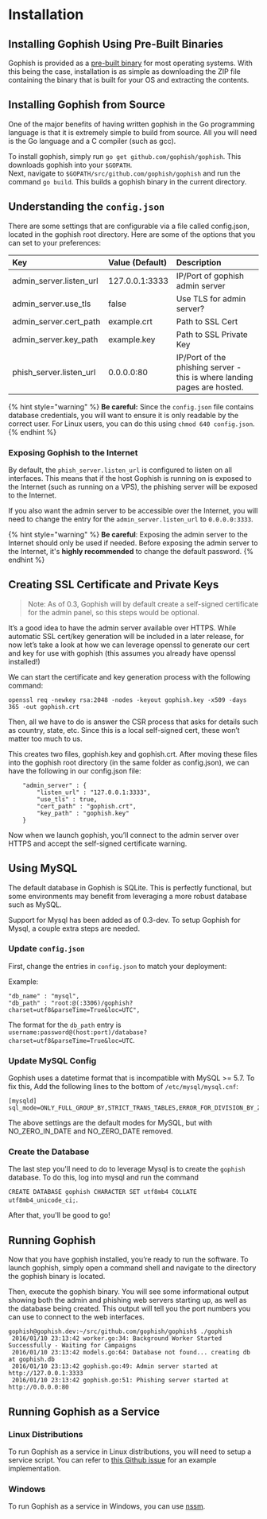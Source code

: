 # Installation

## Installing Gophish Using Pre-Built Binaries

Gophish is provided as a [pre-built binary](https://github.com/gophish/gophish/releases) for most operating systems. With this being the case, installation is as simple as downloading the ZIP file containing the binary that is built for your OS and extracting the contents.

## Installing Gophish from Source

One of the major benefits of having written gophish in the Go programming language is that it is extremely simple to build from source. All you will need is the Go language and a C compiler \(such as gcc\).

To install gophish, simply run `go get github.com/gophish/gophish`. This downloads gophish into your `$GOPATH`.  
Next, navigate to `$GOPATH/src/github.com/gophish/gophish` and run the command `go build`. This builds a gophish binary in the current directory.

## Understanding the `config.json`

There are some settings that are configurable via a file called config.json, located in the gophish root directory. Here are some of the options that you can set to your preferences:

| Key | Value \(Default\) | Description |
| :--- | :--- | :--- |
| admin\_server.listen\_url | 127.0.0.1:3333 | IP/Port of gophish admin server |
| admin\_server.use\_tls | false | Use TLS for admin server? |
| admin\_server.cert\_path | example.crt | Path to SSL Cert |
| admin\_server.key\_path | example.key | Path to SSL Private Key |
| phish\_server.listen\_url | 0.0.0.0:80 | IP/Port of the phishing server - this is where landing pages are hosted. |

{% hint style="warning" %}
**Be careful:** Since the `config.json` file contains database credentials, you will want to ensure it is only readable by the correct user. For Linux users, you can do this using `chmod 640 config.json`.
{% endhint %}

### Exposing Gophish to the Internet

By default, the `phish_server.listen_url` is configured to listen on all interfaces. This means that if the host Gophish is running on is exposed to the Internet \(such as running on a VPS\), the phishing server will be exposed to the Internet.

If you also want the admin server to be accessible over the Internet, you will need to change the entry for the `admin_server.listen_url` to `0.0.0.0:3333`.

{% hint style="warning" %}
**Be careful**: Exposing the admin server to the Internet should only be used if needed. Before exposing the admin server to the Internet, it's **highly recommended** to change the default password.
{% endhint %}

## Creating SSL Certificate and Private Keys

> Note: As of 0.3, Gophish will by default create a self-signed certificate for the admin panel, so this steps would be optional.

It’s a good idea to have the admin server available over HTTPS. While automatic SSL cert/key generation will be included in a later release, for now let’s take a look at how we can leverage openssl to generate our cert and key for use with gophish \(this assumes you already have openssl installed!\)

We can start the certificate and key generation process with the following command:

```text
openssl req -newkey rsa:2048 -nodes -keyout gophish.key -x509 -days 365 -out gophish.crt
```

Then, all we have to do is answer the CSR process that asks for details such as country, state, etc. Since this is a local self-signed cert, these won’t matter too much to us.

This creates two files, gophish.key and gophish.crt. After moving these files into the gophish root directory \(in the same folder as config.json\), we can have the following in our config.json file:

```text
    "admin_server" : {
        "listen_url" : "127.0.0.1:3333",
        "use_tls" : true,
        "cert_path" : "gophish.crt",
        "key_path" : "gophish.key"
    }
```

Now when we launch gophish, you’ll connect to the admin server over HTTPS and accept the self-signed certificate warning.

## Using MySQL

The default database in Gophish is SQLite. This is perfectly functional, but some environments may benefit from leveraging a more robust database such as MySQL.

Support for Mysql has been added as of 0.3-dev. To setup Gophish for Mysql, a couple extra steps are needed.

### Update `config.json`

First, change the entries in `config.json` to match your deployment:

Example:

```text
"db_name" : "mysql",
"db_path" : "root:@(:3306)/gophish?charset=utf8&parseTime=True&loc=UTC",
```

The format for the `db_path` entry is `username:password@(host:port)/database?charset=utf8&parseTime=True&loc=UTC`.

### Update MySQL Config

Gophish uses a datetime format that is incompatible with MySQL &gt;= 5.7. To fix this, Add the following lines to the bottom of `/etc/mysql/mysql.cnf`:

```text
[mysqld]
sql_mode=ONLY_FULL_GROUP_BY,STRICT_TRANS_TABLES,ERROR_FOR_DIVISION_BY_ZERO,NO_AUTO_CREATE_USER,NO_ENGINE_SUBSTITUTION
```

The above settings are the default modes for MySQL, but with NO\_ZERO\_IN\_DATE and NO\_ZERO\_DATE removed.

### Create the Database

The last step you'll need to do to leverage Mysql is to create the `gophish` database. To do this, log into mysql and run the command

`CREATE DATABASE gophish CHARACTER SET utf8mb4 COLLATE utf8mb4_unicode_ci;`.

After that, you'll be good to go!

## Running Gophish

Now that you have gophish installed, you’re ready to run the software. To launch gophish, simply open a command shell and navigate to the directory the gophish binary is located.

Then, execute the gophish binary. You will see some informational output showing both the admin and phishing web servers starting up, as well as the database being created. This output will tell you the port numbers you can use to connect to the web interfaces.

```text
gophish@gophish.dev:~/src/github.com/gophish/gophish$ ./gophish
 2016/01/10 23:13:42 worker.go:34: Background Worker Started Successfully - Waiting for Campaigns
 2016/01/10 23:13:42 models.go:64: Database not found... creating db at gophish.db
 2016/01/10 23:13:42 gophish.go:49: Admin server started at http://127.0.0.1:3333
 2016/01/10 23:13:42 gophish.go:51: Phishing server started at http://0.0.0.0:80
```

## Running Gophish as a Service

### Linux Distributions

To run Gophish as a service in Linux distributions, you will need to setup a service script. You can refer to [this Github issue](https://github.com/gophish/gophish/issues/586) for an example implementation.

### Windows

To run Gophish as a service in Windows, you can use [nssm](http://nssm.cc/).

